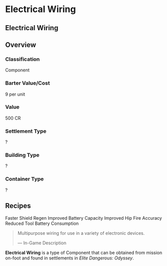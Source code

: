 # Electrical Wiring
## Electrical Wiring

## Overview

### Classification

Component

### Barter Value/Cost

9 per unit

### Value

500 CR

### Settlement Type

?

### Building Type

?

### Container Type

?

## Recipes

Faster Shield Regen
Improved Battery Capacity
Improved Hip Fire Accuracy
Reduced Tool Battery Consumption

> 
> 
> Multipurpose wiring for use in a variety of electronic devices.
> 
> 
> — In-Game Description
> 

**Electrical Wiring** is a type of Component that can be obtained from mission on-foot and found in settlements in *Elite Dangerous: Odyssey*.